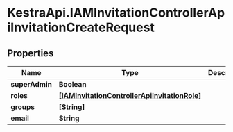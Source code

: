 # KestraApi.IAMInvitationControllerApiInvitationCreateRequest

## Properties

Name | Type | Description | Notes
------------ | ------------- | ------------- | -------------
**superAdmin** | **Boolean** |  | [optional] 
**roles** | [**[IAMInvitationControllerApiInvitationRole]**](IAMInvitationControllerApiInvitationRole.md) |  | [optional] 
**groups** | **[String]** |  | [optional] 
**email** | **String** |  | 


